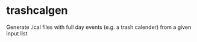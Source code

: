 trashcalgen
===========

Generate .ical files with full day events (e.g. a trash calender) from a given input list
